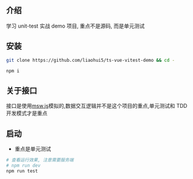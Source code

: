 ## 介绍

学习 unit-test 实战 demo 项目, 重点不是源码, 而是单元测试

## 安装

```sh
git clone https://github.com/liaohui5/ts-vue-vitest-demo && cd -

npm i
```

## 关于接口

接口是使用[msw.js](https://mswjs.io/)模拟的,数据交互逻辑并不是这个项目的重点,单元测试和 TDD 开发模式才是重点

## 启动

- 重点是单元测试

```sh
# 查看运行效果, 注意需要服务端
# npm run dev
npm run test
```
